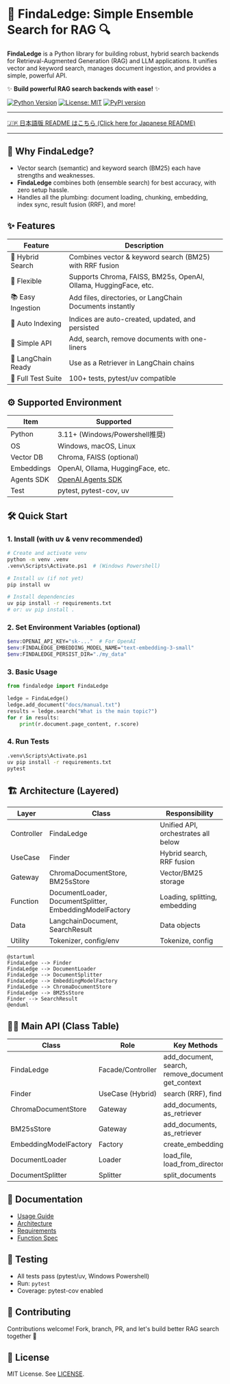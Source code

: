 # 🚀 FindaLedge: Simple Ensemble Search for RAG 🔍

**FindaLedge** is a Python library for building robust, hybrid search backends for Retrieval-Augmented Generation (RAG) and LLM applications. It unifies vector and keyword search, manages document ingestion, and provides a simple, powerful API.

✨ **Build powerful RAG search backends with ease!** ✨

[![Python Version](https://img.shields.io/badge/python-3.11%2B-blue.svg)](https://www.python.org/)
[![License: MIT](https://img.shields.io/badge/License-MIT-yellow.svg)](https://opensource.org/licenses/MIT)
[![PyPI version](https://badge.fury.io/py/findaledge.svg)](https://badge.fury.io/py/findaledge)

---

[🇯🇵 日本語版 README はこちら (Click here for Japanese README)](README_ja.md)

---

## 🤔 Why FindaLedge?

- Vector search (semantic) and keyword search (BM25) each have strengths and weaknesses.
- **FindaLedge** combines both (ensemble search) for best accuracy, with zero setup hassle.
- Handles all the plumbing: document loading, chunking, embedding, index sync, result fusion (RRF), and more!

## ✨ Features

| Feature | Description |
|---|---|
| 🎯 Hybrid Search | Combines vector & keyword search (BM25) with RRF fusion |
| 🔌 Flexible | Supports Chroma, FAISS, BM25s, OpenAI, Ollama, HuggingFace, etc. |
| 📚 Easy Ingestion | Add files, directories, or LangChain Documents instantly |
| 🔄 Auto Indexing | Indices are auto-created, updated, and persisted |
| 🧹 Simple API | Add, search, remove documents with one-liners |
| 🧩 LangChain Ready | Use as a Retriever in LangChain chains |
| 🧪 Full Test Suite | 100+ tests, pytest/uv compatible |

## ⚙️ Supported Environment

| Item | Supported |
|---|---|
| Python | 3.11+ (Windows/Powershell推奨) |
| OS | Windows, macOS, Linux |
| Vector DB | Chroma, FAISS (optional) |
| Embeddings | OpenAI, Ollama, HuggingFace, etc. |
| Agents SDK | [OpenAI Agents SDK](https://openai.github.io/openai-agents-python/) |
| Test | pytest, pytest-cov, uv |

## 🛠️ Quick Start

### 1. Install (with uv & venv recommended)

```bash
# Create and activate venv
python -m venv .venv
.venv\Scripts\Activate.ps1  # (Windows Powershell)

# Install uv (if not yet)
pip install uv

# Install dependencies
uv pip install -r requirements.txt
# or: uv pip install .
```

### 2. Set Environment Variables (optional)

```bash
$env:OPENAI_API_KEY="sk-..."  # For OpenAI
$env:FINDALEDGE_EMBEDDING_MODEL_NAME="text-embedding-3-small"
$env:FINDALEDGE_PERSIST_DIR="./my_data"
```

### 3. Basic Usage

```python
from findaledge import FindaLedge

ledge = FindaLedge()
ledge.add_document("docs/manual.txt")
results = ledge.search("What is the main topic?")
for r in results:
    print(r.document.page_content, r.score)
```

### 4. Run Tests

```bash
.venv\Scripts\Activate.ps1
uv pip install -r requirements.txt
pytest
```

## 🏗️ Architecture (Layered)

| Layer | Class | Responsibility |
|---|---|---|
| Controller | FindaLedge | Unified API, orchestrates all below |
| UseCase | Finder | Hybrid search, RRF fusion |
| Gateway | ChromaDocumentStore, BM25sStore | Vector/BM25 storage |
| Function | DocumentLoader, DocumentSplitter, EmbeddingModelFactory | Loading, splitting, embedding |
| Data | LangchainDocument, SearchResult | Data objects |
| Utility | Tokenizer, config/env | Tokenize, config |

```plantuml
@startuml
FindaLedge --> Finder
FindaLedge --> DocumentLoader
FindaLedge --> DocumentSplitter
FindaLedge --> EmbeddingModelFactory
FindaLedge --> ChromaDocumentStore
FindaLedge --> BM25sStore
Finder --> SearchResult
@enduml
```

## 🧑‍💻 Main API (Class Table)

| Class | Role | Key Methods |
|---|---|---|
| FindaLedge | Facade/Controller | add_document, search, remove_document, get_context |
| Finder | UseCase (Hybrid) | search (RRF), find |
| ChromaDocumentStore | Gateway | add_documents, as_retriever |
| BM25sStore | Gateway | add_documents, as_retriever |
| EmbeddingModelFactory | Factory | create_embeddings |
| DocumentLoader | Loader | load_file, load_from_directory |
| DocumentSplitter | Splitter | split_documents |

## 📖 Documentation

- [Usage Guide](docs/usage_guide.md)
- [Architecture](docs/architecture.md)
- [Requirements](docs/requirements.md)
- [Function Spec](docs/function_spec.md)

## 🧪 Testing

- All tests pass (pytest/uv, Windows Powershell)
- Run: `pytest`
- Coverage: pytest-cov enabled

## 🤝 Contributing

Contributions welcome! Fork, branch, PR, and let's build better RAG search together 🚀

## 📜 License

MIT License. See [LICENSE](LICENSE).
